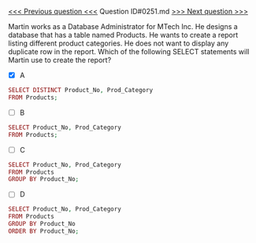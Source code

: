 [<<< Previous question <<<](0250.md)  Question ID#0251.md  [>>> Next question >>>](0252.md) 

Martin works as a Database Administrator for MTech Inc. He designs a database that has a table named Products. He wants to create a report listing different product categories. He does not want to display any duplicate row in the report. Which of the following SELECT statements will Martin use to create the report?

- [x] A
```php
SELECT DISTINCT Product_No, Prod_Category 
FROM Products;
```

- [ ] B
```php
SELECT Product_No, Prod_Category 
FROM Products;
```

- [ ] C
```php
SELECT Product_No, Prod_Category 
FROM Products 
GROUP BY Product_No;
```

- [ ] D
```php
SELECT Product_No, Prod_Category 
FROM Products 
GROUP BY Product_No 
ORDER BY Product_No;
```

